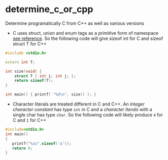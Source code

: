 # determine_c_or_cpp

Determine programatically C from C++ as well as various versions

- C uses struct, union and enum tags as a primitive form of namespace [see reference](https://stackoverflow.com/a/21793332/1708801). So the following code will give sizeof int for C and sizeof struct T for C++

```cpp
#include <stdio.h> 

extern int T; 

int size(void) { 
    struct T { int i; int j; }; 
    return sizeof(T); 
} 

int main() { printf( "%d\n", size() ); }
```

- Character literals are treated different in C and C++. An *integer character constant* has type `int` in C and a *character lterals* with a single char has type `char`. So the following code will likely produce `4` for C and `1` for C++

```cpp
#include<stdio.h>
int main()
{
   printf("%zu",sizeof('a'));
   return 0;
}
```
